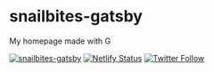 # snailbites-gatsby
My homepage made with <img alt="Gatsby" src="https://www.gatsbyjs.org/monogram.svg" width="14" /> 

[![snailbites-gatsby](https://img.shields.io/endpoint?url=https://dashboard.cypress.io/badge/simple/wfozh5/master&style=flat&logo=cypress)](https://dashboard.cypress.io/projects/wfozh5/runs)
[![Netlify Status](https://api.netlify.com/api/v1/badges/c95bf86f-a29b-4bd3-a7f3-c8c08772b032/deploy-status)](https://app.netlify.com/sites/snailbites/deploys)
[![Twitter Follow](https://img.shields.io/twitter/follow/snailbites.svg?style=social)](https://twitter.com/snailbites) 